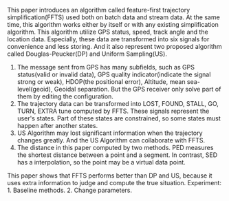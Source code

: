 This paper introduces an algorithm called feature-first trajectory simplification(FFTS) used both on batch data and stream data. At the same time, this algorithm works either by itself or with any existing simplification algorithm. This algorithm utilize GPS status, speed, track angle and the location data. Especially, these data are transformed into six signals for convenience and less storing. And it also represent two proposed algorithm called Douglas-Peucker(DP) and Uniform Sampling(US).
1. The message sent from GPS has many subfields, such as GPS status(valid or invalid data), GPS quality indicator(indicate the signal strong or weak), HDOP(the positional error), Altitude, mean sea-level(geoid), Geoidal separation. But the GPS receiver only solve part of them by editing the configuration.
2. The trajectory data can be transformed into LOST, FOUND, STALL, GO, TURN, EXTRA tune computed by FFTS. These signals represent the user's states. Part of these states are constrained, so some states must happen after another states. 
3. US Algorithm may lost significant information when the trajectory changes greatly. And the US Algorithm can collaborate with FFTS.
4. The distance in this paper computed by two methods. PED measures the shortest distance between a point and a segment. In contrast, SED has a interpolation, so the point may be a virtual data point.
 
This paper shows that FFTS performs better than DP and US, because it uses extra information to judge and compute the true situation.
Experiment: 1. Baseline methods. 2. Change parameters.
